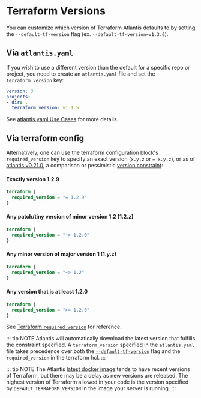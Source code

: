 # Terraform Versions

You can customize which version of Terraform Atlantis defaults to by setting
the `--default-tf-version` flag (ex. `--default-tf-version=v1.3.6`).

## Via `atlantis.yaml`
If you wish to use a different version than the default for a specific repo or project, you need
to create an `atlantis.yaml` file and set the `terraform_version` key:
```yaml
version: 3
projects:
- dir: .
  terraform_version: v1.1.5
```
See [atlantis.yaml Use Cases](repo-level-atlantis-yaml.html#terraform-versions) for more details.

## Via terraform config
Alternatively, one can use the terraform configuration block's `required_version` key to specify an exact version (`x.y.z` or `= x.y.z`), or as of [atlantis v0.21.0](https://github.com/runatlantis/atlantis/releases/tag/v0.21.0), a comparison or pessimistic [version constraint](https://developer.hashicorp.com/terraform/language/expressions/version-constraints#version-constraint-syntax):
#### Exactly version 1.2.9
```tf
terraform {
  required_version = "= 1.2.9"
}
```
#### Any patch/tiny version of minor version 1.2 (1.2.z)
```tf
terraform {
  required_version = "~> 1.2.0"
}
```
#### Any minor version of major version 1 (1.y.z)
```tf
terraform {
  required_version = "~> 1.2"
}
```
#### Any version that is at least 1.2.0
```tf
terraform {
  required_version = ">= 1.2.0"
}
```
See [Terraform `required_version`](https://developer.hashicorp.com/terraform/language/settings#specifying-a-required-terraform-version) for reference.

::: tip NOTE
Atlantis will automatically download the latest version that fulfills the constraint specified.
A `terraform_version` specified in the `atlantis.yaml` file takes precedence over both the [`--default-tf-version`](server-configuration.html#default-tf-version) flag and the `required_version` in the terraform hcl.
:::

::: tip NOTE
The Atlantis [latest docker image](https://github.com/runatlantis/atlantis/pkgs/container/atlantis/9854680?tag=latest) tends to have recent versions of Terraform, but there may be a delay as new versions are released. The highest version of Terraform allowed in your code is the version specified by `DEFAULT_TERRAFORM_VERSION` in the image your server is running.
:::
